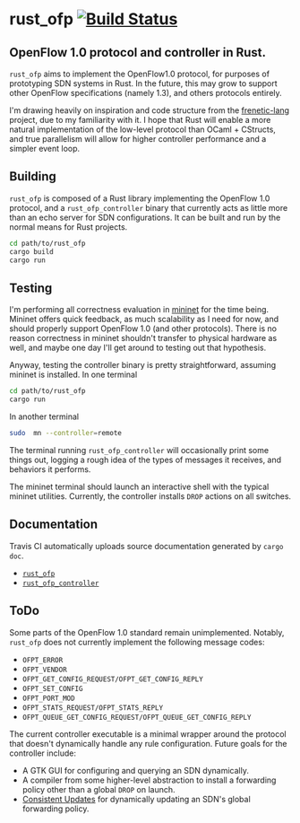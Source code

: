 rust_ofp [![Build Status](https://travis-ci.org/baxtersa/rust_ofp.svg?branch=master)](https://travis-ci.org/baxtersa/rust_ofp)
===
OpenFlow 1.0 protocol and controller in Rust.
---
`rust_ofp` aims to implement the OpenFlow1.0 protocol, for purposes of prototyping SDN systems in Rust. In the future, this may grow to support other OpenFlow specifications (namely 1.3), and others protocols entirely.

I'm drawing heavily on inspiration and code structure from the [frenetic-lang](https://github.com/frenetic-lang) project, due to my familiarity with it. I hope that Rust will enable a more natural implementation of the low-level protocol than OCaml + CStructs, and true parallelism will allow for higher controller performance and a simpler event loop.

Building
---
`rust_ofp` is composed of a Rust library implementing the OpenFlow 1.0 protocol, and a `rust_ofp_controller` binary that currently acts as little more than an echo server for SDN configurations. It can be built and run by the normal means for Rust projects.
```bash
cd path/to/rust_ofp
cargo build
cargo run
```

Testing
---
I'm performing all correctness evaluation in [mininet](https://mininet.org) for the time being. Mininet offers quick feedback, as much scalability as I need for now, and should properly support OpenFlow 1.0 (and other protocols). There is no reason correctness in mininet shouldn't transfer to physical hardware as well, and maybe one day I'll get around to testing out that hypothesis.

Anyway, testing the controller binary is pretty straightforward, assuming mininet is installed.
In one terminal
```bash
cd path/to/rust_ofp
cargo run
```
In another terminal
```bash
sudo  mn --controller=remote
```
The terminal running `rust_ofp_controller` will occasionally print some things out, logging a rough idea of the types of messages it receives, and behaviors it performs.

The mininet terminal should launch an interactive shell with the typical mininet utilities. Currently, the controller installs `DROP` actions on all switches.

Documentation
---
Travis CI automatically uploads source documentation generated by `cargo doc`.
 - [`rust_ofp`](https://baxtersa.github.io/rust_ofp/docs)
 - [`rust_ofp_controller`](https://baxtersa.github.io/rust_ofp/docs/rust_ofp_controller)

ToDo
---
Some parts of the OpenFlow 1.0 standard remain unimplemented. Notably, `rust_ofp` does not currently implement the following message codes:
 - `OFPT_ERROR`
 - `OFPT_VENDOR`
 - `OFPT_GET_CONFIG_REQUEST/OFPT_GET_CONFIG_REPLY`
 - `OFPT_SET_CONFIG`
 - `OFPT_PORT_MOD`
 - `OFPT_STATS_REQUEST/OFPT_STATS_REPLY`
 - `OFPT_QUEUE_GET_CONFIG_REQUEST/OFPT_QUEUE_GET_CONFIG_REPLY`

The current controller executable is a minimal wrapper around the protocol that doesn't dynamically handle any rule configuration. Future goals for the controller include:
 - A GTK GUI for configuring and querying an SDN dynamically.
 - A compiler from some higher-level abstraction to install a forwarding policy other than a global `DROP` on launch.
 - [Consistent Updates](http://www.cs.cornell.edu/~jnfoster/papers/frenetic-consistent-updates.pdf) for dynamically updating an SDN's global forwarding policy.
